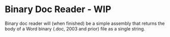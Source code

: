 ﻿Binary Doc Reader - WIP
=========
Binary doc reader will (when finished) be a simple assembly that returns the body of a Word binary (.doc, 2003 and prior) file as a single string.